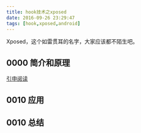 ```yaml
---
title: hook技术之xposed
date: 2016-09-26 23:29:47
tags: [hook,xposed,android]
---
```

Xposed，这个如雷贯耳的名字，大家应该都不陌生吧。

## 0000 简介和原理
[引申阅读](http://xposed.appkg.com/1416.html)


## 0010 应用


## 0010 总结
